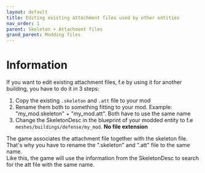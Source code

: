 ```yaml
---
layout: default
title: Editing existing attachment files used by other entities 
nav_order: 1
parent: Skeleton + Attachment files
grand_parent: Modding files
---
```


# Information
If you want to edit existing attachment files, f.e by using it for another building, you have to do it in 3 steps:  

1. Copy the existing `.skeleton` and `.att` file to your mod
2. Rename them both to something fitting to your mod. Example: "my_mod.skeleton" + "my_mod.att". Both have to use the same name
3. Change the SkeletonDesc in the blueprint of your modded entity to f.e `meshes/buildings/defense/my_mod`. **No file extension**  

The game associates the attachment file together with the skeleton file.   
That's why you have to rename the ".skeleton" and ".att" file to the same name.  
Like this, the game will use the information from the SkeletonDesc to search for the att file with the same name. 